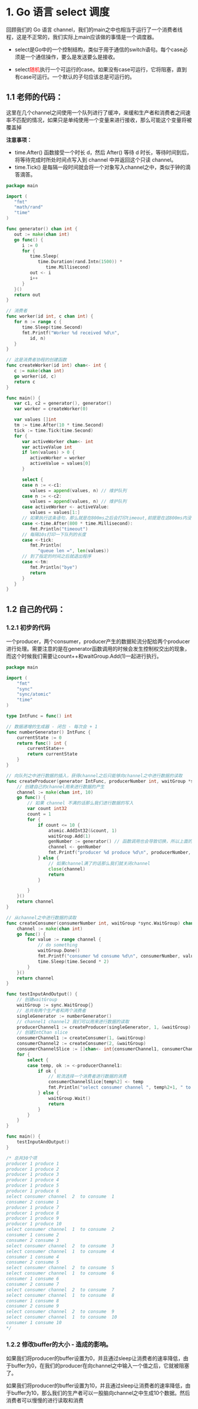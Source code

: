 # 1. Go 语言 select 调度

回顾我们的 Go 语言 channel，我们的main之中也相当于运行了一个消费者线程，这是不正常的，我们实际上main应该做的事情是一个调度器。

- select是Go中的一个控制结构，类似于用于通信的switch语句。每个case必须是一个通信操作，要么是发送要么是接收。

- select<font color="red">随机</font>执行一个可运行的case。如果没有case可运行，它将阻塞，直到有case可运行。一个默认的子句应该总是可运行的。

## 1.1 老师的代码：

这里在几个channel之间使用一个队列进行了缓冲，来缓和生产者和消费者之间速率不匹配的情况，如果只是单纯使用一个变量来进行接收，那么可能这个变量将被覆盖掉

**注意事项：**

- time.After() 函数接受一个时长 d，然后 After() 等待 d 时长，等待时间到后，将等待完成时所处时间点写入到 channel 中并返回这个只读 channel。
- time.Tick() 是每隔一段时间就会将一个对象写入channel之中，类似于钟的滴答滴答。

```go
package main

import (
   "fmt"
   "math/rand"
   "time"
)

func generator() chan int {
   out := make(chan int)
   go func() {
      i := 0
      for {
         time.Sleep(
            time.Duration(rand.Intn(1500)) *
               time.Millisecond)
         out <- i
         i++
      }
   }()
   return out
}

// 消费者
func worker(id int, c chan int) {
   for n := range c {
      time.Sleep(time.Second)
      fmt.Printf("Worker %d received %d\n",
         id, n)
   }
}

// 这是消费者协程的创建函数
func createWorker(id int) chan<- int {
   c := make(chan int)
   go worker(id, c)
   return c
}

func main() {
   var c1, c2 = generator(), generator()
   var worker = createWorker(0)

   var values []int
   tm := time.After(10 * time.Second)
   tick := time.Tick(time.Second)
   for {
      var activeWorker chan<- int
      var activeValue int
      if len(values) > 0 {
         activeWorker = worker
         activeValue = values[0]
      }

      select {
      case n := <-c1:
         values = append(values, n) // 维护队列
      case n := <-c2:
         values = append(values, n) // 维护队列
      case activeWorker <- activeValue:
         values = values[1:]
      // 如果执行这条语句，那么就是在800ms之后会打印timeout,前提是在这800ms内没有一次执行过这条语句
      case <-time.After(800 * time.Millisecond):
         fmt.Println("timeout")
      // 每隔10s打印一下队列的长度
      case <-tick:
         fmt.Println(
            "queue len =", len(values))
      // 到了指定的时间之后就退出程序
      case <-tm:
         fmt.Println("bye")
         return
      }
   }
}
```

## 1.2 自己的代码：

### 1.2.1  初步的代码

一个producer，两个consumer，producer产生的数据轮流分配给两个producer进行处理。需要注意的是在generator函数调用的时候会发生控制权交出的现象，而这个时候我们需要让count++和waitGroup.Add(1)一起进行执行。

```go
package main

import (
	"fmt"
	"sync"
	"sync/atomic"
	"time"
)

type IntFunc = func() int

// 数据递增的生成器 - 闭包 - 每次会 + 1
func numberGenerator() IntFunc {
	currentState := 0
	return func() int {
		currentState++
		return currentState
	}
}

// 向队列之中进行数据的插入，获得channel之后只能够向channel之中进行数据的读取
func createProducer(generator IntFunc, producerNumber int, waitGroup *sync.WaitGroup) <-chan int {
	// 创建自己的channel用来进行数据的产生
	channel := make(chan int, 10)
	go func() {
		// 如果 channel 不满的话那么我们进行数据的写入
		var count int32
		count = 1
		for {
			if count <= 10 {
				atomic.AddInt32(&count, 1)
				waitGroup.Add(1)
				genNumber := generator() // 函数调用也会导致切换，所以上面的两个操作要一起
				channel <- genNumber
				fmt.Printf("producer %d produce %d\n", producerNumber, genNumber)
			} else {
				// 如果channel满了的话那么我们就关闭channel
				close(channel)
				return
			}

		}
	}()
	return channel
}

// 从channel之中进行数据的读取
func createConsumer(consumerNumber int, waitGroup *sync.WaitGroup) chan int {
	channel := make(chan int)
	go func() {
		for value := range channel {
			// do something
			waitGroup.Done()
			fmt.Printf("consumer %d consume %d\n", consumerNumber, value)
			time.Sleep(time.Second * 2)
		}
	}()
	return channel
}

func testInputAndOutput() {
	// 创建waitGroup
	waitGroup := sync.WaitGroup{}
	// 总共有两个生产者和两个消费者
	singleGenerator := numberGenerator()
	// channel1 channel2 我们可以用来进行数据的读取
	producerChannel1 := createProducer(singleGenerator, 1, &waitGroup)
	// 创建IntChan slice
	consumerChannel1 := createConsumer(1, &waitGroup)
	consumerChannel2 := createConsumer(2, &waitGroup)
	consumerChannelSlice := []chan<- int{consumerChannel1, consumerChannel2}
	for {
		select {
		case temp, ok := <-producerChannel1:
			if ok {
				// 轮流选择一个消费者进行数据的消费
				consumerChannelSlice[temp%2] <- temp
				fmt.Println("select consumer channel ", temp%2+1, " to consume ", temp)
			} else {
				waitGroup.Wait()
				return
			}
		}
	}
}

func main() {
	testInputAndOutput()
}

/* 总共30个项
producer 1 produce 1
producer 1 produce 2
producer 1 produce 3
producer 1 produce 4
producer 1 produce 5
producer 1 produce 6
select consumer channel  2  to consume  1
consumer 2 consume 1
producer 1 produce 7
producer 1 produce 8
producer 1 produce 9
producer 1 produce 10
select consumer channel  1  to consume  2
consumer 1 consume 2
consumer 2 consume 3
select consumer channel  2  to consume  3
select consumer channel  1  to consume  4
consumer 1 consume 4
consumer 2 consume 5
select consumer channel  2  to consume  5
select consumer channel  1  to consume  6
consumer 1 consume 6
consumer 2 consume 7
select consumer channel  2  to consume  7
select consumer channel  1  to consume  8
consumer 1 consume 8
consumer 2 consume 9
select consumer channel  2  to consume  9
select consumer channel  1  to consume  10
consumer 1 consume 10
*/

```

### 1.2.2 修改buffer的大小 - 造成的影响。

如果我们将producer的buffer设置为0，并且通过sleep让消费者的速率降低，由于buffer为0，在我们的producer在向channel之中输入一个值之后，它就被阻塞了。

如果我们将producer的buffer设置为10，并且通过sleep让消费者的速率降低，由于buffer为10，那么我们的生产者可以一股脑向channel之中生成10个数据。然后消费者可以慢慢的进行读取和消费

